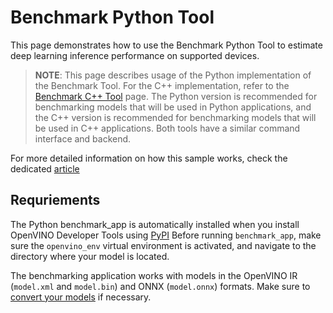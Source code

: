 # Benchmark Python Tool

This page demonstrates how to use the Benchmark Python Tool to estimate deep learning inference performance on supported devices.

> **NOTE**: This page describes usage of the Python implementation of the Benchmark Tool. For the C++ implementation, refer to the [Benchmark C++ Tool](https://docs.openvino.ai/2024/learn-openvino/openvino-samples/benchmark-tool.html) page. The Python version is recommended for benchmarking models that will be used in Python applications, and the C++ version is recommended for benchmarking models that will be used in C++ applications. Both tools have a similar command interface and backend.

For more detailed information on how this sample works, check the dedicated [article](https://docs.openvino.ai/2024/learn-openvino/openvino-samples/benchmark-tool.html)

## Requriements

The Python benchmark_app is automatically installed when you install OpenVINO Developer Tools using [PyPI](https://docs.openvino.ai/2024/get-started/install-openvino/install-openvino-pip.html) Before running ``benchmark_app``, make sure the ``openvino_env`` virtual environment is activated, and navigate to the directory where your model is located.

The benchmarking application works with models in the OpenVINO IR (``model.xml`` and ``model.bin``) and ONNX (``model.onnx``) formats.
Make sure to [convert your models](https://docs.openvino.ai/2024/documentation/legacy-features/transition-legacy-conversion-api/legacy-conversion-api.html) if necessary.
